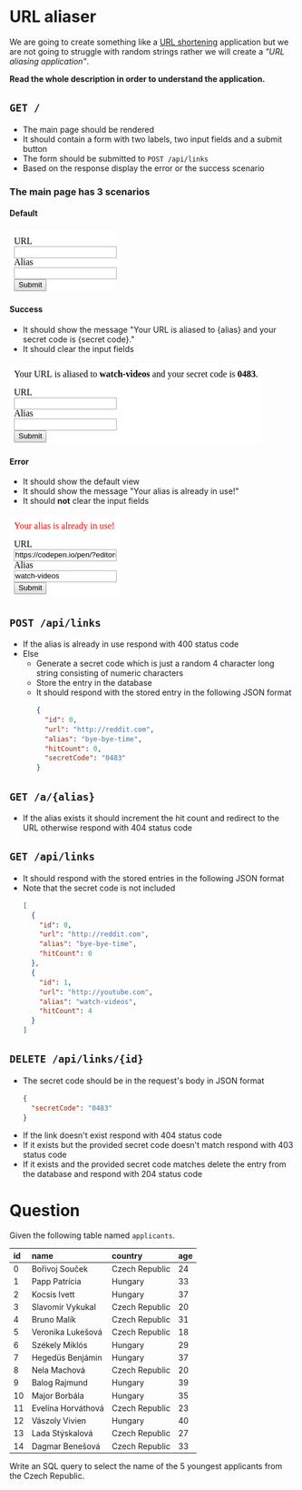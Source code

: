 # URL aliaser

We are going to create something like a [URL shortening](https://en.wikipedia.org/wiki/URL_shortening)
application but we are not going to struggle with random strings rather we will
create a *"URL aliasing application"*.

**Read the whole description in order to understand the application.**

## `GET /`
- The main page should be rendered
- It should contain a form with two labels, two input fields and a submit button
- The form should be submitted to `POST /api/links`
- Based on the response display the error or the success scenario

### The main page has 3 scenarios

#### Default
![](assets/default.png)

#### Success
- It should show the message "Your URL is aliased to {alias} and your
  secret code is {secret code}."
- It should clear the input fields

![](assets/success.png)

#### Error
- It should show the default view
- It should show the message "Your alias is already in use!"
- It should **not** clear the input fields

![](assets/error.png)

## `POST /api/links`
- If the alias is already in use respond with 400 status code
- Else
  - Generate a secret code which is just a random 4 character long string consisting of numeric characters
  - Store the entry in the database
  - It should respond with the stored entry in the following JSON format
    ```json
    {
      "id": 0,
      "url": "http://reddit.com",
      "alias": "bye-bye-time",
      "hitCount": 0,
      "secretCode": "0483"
    }
    ```

## `GET /a/{alias}`
- If the alias exists it should increment the hit count and redirect to the URL
  otherwise respond with 404 status code

## `GET /api/links`
- It should respond with the stored entries in the following JSON format
- Note that the secret code is not included
  ```json
  [
    {
      "id": 0,
      "url": "http://reddit.com",
      "alias": "bye-bye-time",
      "hitCount": 0
    },
    {
      "id": 1,
      "url": "http://youtube.com",
      "alias": "watch-videos",
      "hitCount": 4
    }
  ]
  ```

## `DELETE /api/links/{id}`
- The secret code should be in the request's body in JSON format
  ```json
  {
    "secretCode": "0483"
  }
  ```
- If the link doesn't exist respond with 404 status code
- If it exists but the provided secret code doesn't match respond with 403
  status code
- If it exists and the provided secret code matches delete the entry from the
  database and respond with 204 status code

# Question

Given the following table named `applicants`.

| id | name               | country        | age |
|:---|:-------------------|:---------------|:----|
| 0  | Bořivoj Souček     | Czech Republic | 24  |
| 1  | Papp Patrícia      | Hungary        | 33  |
| 2  | Kocsis Ivett       | Hungary        | 37  |
| 3  | Slavomír Vykukal   | Czech Republic | 20  |
| 4  | Bruno Malík        | Czech Republic | 31  |
| 5  | Veronika Lukešová  | Czech Republic | 18  |
| 6  | Székely Miklós     | Hungary        | 29  |
| 7  | Hegedüs Benjámin   | Hungary        | 37  |
| 8  | Nela Machová       | Czech Republic | 20  |
| 9  | Balog Rajmund      | Hungary        | 39  |
| 10 | Major Borbála      | Hungary        | 35  |
| 11 | Evelína Horváthová | Czech Republic | 23  |
| 12 | Vászoly Vivien     | Hungary        | 40  |
| 13 | Lada Stýskalová    | Czech Republic | 27  |
| 14 | Dagmar Benešová    | Czech Republic | 33  |

Write an SQL query to select the name of the 5 youngest applicants from the
Czech Republic.
